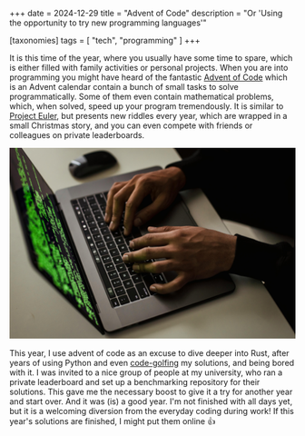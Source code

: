 +++
date = 2024-12-29
title = "Advent of Code"
description = "Or 'Using the opportunity to try new programming languages'"

[taxonomies]
tags = [ "tech", "programming" ]
+++

It is this time of the year, where you usually have some time to spare, which is either filled with family activities or personal projects.
When you are into programming you might have heard of the fantastic [Advent of Code](https://adventofcode.com) which is an Advent calendar contain a bunch of small tasks to solve programmatically.
Some of them even contain mathematical problems, which, when solved, speed up your program tremendously.
It is similar to [Project Euler](https://projecteuler.net/), but presents new riddles every year, which are wrapped in a small Christmas story, and you can even compete with friends or colleagues on private leaderboards.

![Crop cyber spy hacking system while typing on laptop](/img/mac-programming.jpg)

This year, I use advent of code as an excuse to dive deeper into Rust, after years of using Python and even [code-golfing](https://en.wikipedia.org/wiki/Code_golf) my solutions, and being bored with it.
I was invited to a nice group of people at my university, who ran a private leaderboard and set up a benchmarking repository for their solutions.
This gave me the necessary boost to give it a try for another year and start over.
And it was (is) a good year.
I'm not finished with all days yet, but it is a welcoming diversion from the everyday coding during work!
If this year's solutions are finished, I might put them online 👍
